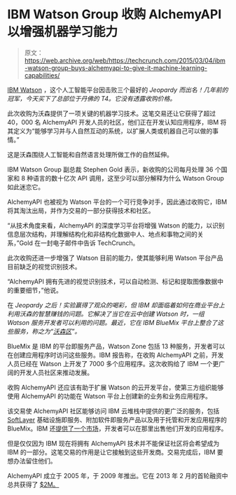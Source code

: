 # IBM Watson Group 收购 AlchemyAPI 以增强机器学习能力 

> 原文：<https://web.archive.org/web/https://techcrunch.com/2015/03/04/ibm-watson-group-buys-alchemyapi-to-give-it-machine-learning-capabilities/>

[IBM Watson](https://web.archive.org/web/20221206015353/http://www.ibm.com/smarterplanet/us/en/ibmwatson/) ，这个人工智能平台因击败三个最好的 *Jeopardy 而出名！几年前的冠军，今天买下了总部位于丹佛的 T4。它没有透露收购价格。*

此次收购为沃森提供了一项关键的机器学习技术。这笔交易还让它获得了超过 40，000 名 AlchemyAPI 开发人员的社区，他们正在开发认知应用程序，IBM 将其定义为“能够学习并与人自然互动的系统，以扩展人类或机器自己可以做的事情。”

这是沃森围绕人工智能和自然语言处理所做工作的自然延伸。

IBM Watson Group 副总裁 Stephen Gold 表示，新收购的公司每月处理 36 个国家和 8 种语言的数十亿次 API 调用，这至少可以部分解释为什么 Watson Group 如此迷恋它。

AlchemyAPI 也被视为 Watson 平台的一个可行竞争对手，因此通过收购它，IBM 将其淘汰出局，并作为交易的一部分获得技术和社区。

“从技术角度来看，AlchemyAPI 的深度学习平台将增强 Watson 的能力，以识别信息层次结构，并理解结构化和非结构化数据中人、地点和事物之间的关系，”Gold 在一封电子邮件中告诉 TechCrunch。

此次收购还进一步增强了 Watson 目前的能力，使其能够利用 Watson 平台产品目前缺乏的视觉识别技术。

“AlchemyAPI 拥有先进的视觉识别技术，可以自动检测、标记和提取图像数据中的重要细节，”他说。

在 *Jeopardy 之后！实验赢得了观众的喝彩，但 IBM 却面临着如何在商业平台上利用沃森的智慧赚钱的问题。它解决了当它在云中创建 Watson 时，一组 Watson 服务开发者可以利用的问题。最近，它在 IBM BlueMix 平台上整合了这些服务，称之为“[沃森区](https://web.archive.org/web/20221206015353/https://developer.ibm.com/bluemix/2015/02/24/watson-zone-bluemix/)”。*

BlueMix 是 IBM 的平台即服务产品，Watson Zone 包括 13 种服务，开发者可以在创建应用程序时访问这些服务。IBM 报告称，在收购 AlchemyAPI 之前，开发人员已经在 Watson 上开发了 7000 多个应用程序。这次收购给了 IBM 一个更广阔的开发人员社区来推动发展。

收购 AlchemyAPI 还应该有助于扩展 Watson 的云开发平台，使第三方组织能够使用 AlchemyAPI 的功能在 Watson 平台上创建新的业务和业务应用程序。

该交易使 AlchemyAPI 社区能够访问 IBM 云堆栈中提供的更广泛的服务，包括 [SoftLayer](https://web.archive.org/web/20221206015353/http://www.softlayer.com/) 基础设施即服务、附加软件即服务产品以及用于托管和开发应用程序的 BlueMix。IBM 还[提供了一个市场](https://web.archive.org/web/20221206015353/https://beta.techcrunch.com/2014/04/28/ibm-launches-new-cloud-services-marketplace/)，开发者可以在那里出售他们开发的应用程序。

但是仅仅因为 IBM 现在将拥有 AlchemyAPI 技术并不能保证社区将会希望成为 IBM 的一部分。这笔交易的作用是让它接触到这些开发商。交易完成后，IBM 要想办法留住他们。

AlchemyAPI 成立于 2005 年，于 2009 年推出。它在 2013 年 2 月的首轮融资中总共获得了 [$2M。](https://web.archive.org/web/20221206015353/https://beta.techcrunch.com/2013/02/07/alchemy-api-raises-2-million-for-neural-net-analysis-tech-on-par-with-ibm-watson-google/)